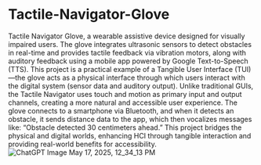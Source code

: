 # Tactile-Navigator-Glove
Tactile Navigator Glove, a wearable assistive device designed for visually impaired users. The glove integrates ultrasonic sensors to detect obstacles in real-time and provides tactile feedback via vibration motors, along with auditory feedback using a mobile app powered by Google Text-to-Speech (TTS).
This project is a practical example of a Tangible User Interface (TUI)—the glove acts as a physical interface through which users interact with the digital system (sensor data and auditory output). Unlike traditional GUIs, the Tactile Navigator uses touch and motion as primary input and output channels, creating a more natural and accessible user experience.
The glove connects to a smartphone via Bluetooth, and when it detects an obstacle, it sends distance data to the app, which then vocalizes messages like:
“Obstacle detected 30 centimeters ahead.”
This project bridges the physical and digital worlds, enhancing HCI through tangible interaction and providing real-world benefits for accessibility.
![ChatGPT Image May 17, 2025, 12_34_13 PM](https://github.com/user-attachments/assets/d4e17d7f-bd63-4940-b794-1b1da13149e3)
